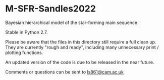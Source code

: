 # M-SFR-Sandles2022
Bayesian hierarchical model of the star-forming main sequence. 

Stable in Python 2.7.

Please be aware that the files in this directory still require a full clean up. 
They are currently "rough and ready", including many unnecessary print / plotting functions.

An updated version of the code is due to be released in the near future. 

Comments or questions can be sent to ls861@cam.ac.uk
